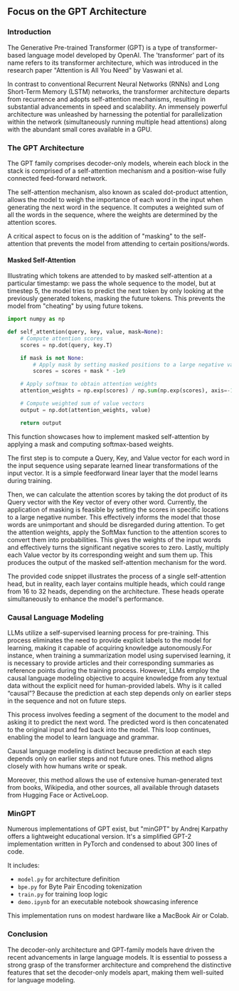 ## Focus on the GPT Architecture

### Introduction

The Generative Pre-trained Transformer (GPT) is a type of transformer-based language model developed by OpenAI. The 'transformer' part of its name refers to its transformer architecture, which was introduced in the research paper "Attention is All You Need" by Vaswani et al.

In contrast to conventional Recurrent Neural Networks (RNNs) and Long Short-Term Memory (LSTM) networks, the transformer architecture departs from recurrence and adopts self-attention mechanisms, resulting in substantial advancements in speed and scalability. An immensely powerful architecture was unleashed by harnessing the potential for parallelization within the network (simultaneously running multiple head attentions) along with the abundant small cores available in a GPU.

### The GPT Architecture

The GPT family comprises decoder-only models, wherein each block in the stack is comprised of a self-attention mechanism and a position-wise fully connected feed-forward network.

The self-attention mechanism, also known as scaled dot-product attention, allows the model to weigh the importance of each word in the input when generating the next word in the sequence. It computes a weighted sum of all the words in the sequence, where the weights are determined by the attention scores.

A critical aspect to focus on is the addition of "masking" to the self-attention that prevents the model from attending to certain positions/words.

#### Masked Self-Attention

Illustrating which tokens are attended to by masked self-attention at a particular timestamp: we pass the whole sequence to the model, but at timestep 5, the model tries to predict the next token by only looking at the previously generated tokens, masking the future tokens. This prevents the model from "cheating" by using future tokens.

```python
import numpy as np

def self_attention(query, key, value, mask=None):
    # Compute attention scores
    scores = np.dot(query, key.T)

    if mask is not None:
        # Apply mask by setting masked positions to a large negative value
        scores = scores + mask * -1e9

    # Apply softmax to obtain attention weights
    attention_weights = np.exp(scores) / np.sum(np.exp(scores), axis=-1, keepdims=True)

    # Compute weighted sum of value vectors
    output = np.dot(attention_weights, value)

    return output
```

This function showcases how to implement masked self-attention by applying a mask and computing softmax-based weights.

The first step is to compute a Query, Key, and Value vector for each word in the input sequence using separate learned linear transformations of the input vector. It is a simple feedforward linear layer that the model learns during training.

Then, we can calculate the attention scores by taking the dot product of its Query vector with the Key vector of every other word. Currently, the application of masking is feasible by setting the scores in specific locations to a large negative number. This effectively informs the model that those words are unimportant and should be disregarded during attention. To get the attention weights, apply the SoftMax function to the attention scores to convert them into probabilities. This gives the weights of the input words and effectively turns the significant negative scores to zero. Lastly, multiply each Value vector by its corresponding weight and sum them up. This produces the output of the masked self-attention mechanism for the word.

The provided code snippet illustrates the process of a single self-attention head, but in reality, each layer contains multiple heads, which could range from 16 to 32 heads, depending on the architecture. These heads operate simultaneously to enhance the model's performance.

### Causal Language Modeling

LLMs utilize a self-supervised learning process for pre-training. This process eliminates the need to provide explicit labels to the model for learning, making it capable of acquiring knowledge autonomously.For instance, when training a summarization model using supervised learning, it is necessary to provide articles and their corresponding summaries as reference points during the training process. However, LLMs employ the causal language modeling objective to acquire knowledge from any textual data without the explicit need for human-provided labels. Why is it called “causal”? Because the prediction at each step depends only on earlier steps in the sequence and not on future steps.

This process involves feeding a segment of the document to the model and asking it to predict the next word. The predicted word is then concatenated to the original input and fed back into the model. This loop continues, enabling the model to learn language and grammar.

Causal language modeling is distinct because prediction at each step depends only on earlier steps and not future ones. This method aligns closely with how humans write or speak.

Moreover, this method allows the use of extensive human-generated text from books, Wikipedia, and other sources, all available through datasets from Hugging Face or ActiveLoop.

### MinGPT

Numerous implementations of GPT exist, but "minGPT" by Andrej Karpathy offers a lightweight educational version. It's a simplified GPT-2 implementation written in PyTorch and condensed to about 300 lines of code.

It includes:

* `model.py` for architecture definition
* `bpe.py` for Byte Pair Encoding tokenization
* `train.py` for training loop logic
* `demo.ipynb` for an executable notebook showcasing inference

This implementation runs on modest hardware like a MacBook Air or Colab.

### Conclusion

The decoder-only architecture and GPT-family models have driven the recent advancements in large language models. It is essential to possess a strong grasp of the transformer architecture and comprehend the distinctive features that set the decoder-only models apart, making them well-suited for language modeling. 